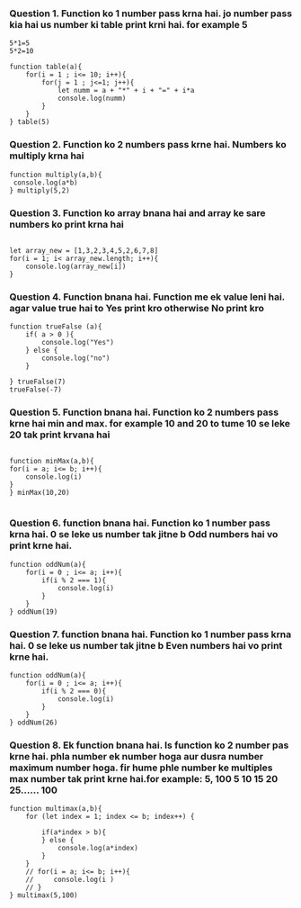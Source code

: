 ### Question  1. Function ko 1 number pass krna hai. jo number pass kia hai us number ki table print krni hai. for example 5 
```
5*1=5
5*2=10
```
```
function table(a){
    for(i = 1 ; i<= 10; i++){
        for(j = 1 ; j<=1; j++){
            let numm = a + "*" + i + "=" + i*a
            console.log(numm)
        }
    }
} table(5)

```
### Question 2. Function ko 2 numbers pass krne hai. Numbers ko multiply krna hai 

```
function multiply(a,b){
 console.log(a*b)
} multiply(5,2)

```


### Question 3. Function ko array bnana hai and array ke sare numbers ko print krna hai 

```

let array_new = [1,3,2,3,4,5,2,6,7,8]
for(i = 1; i< array_new.length; i++){
    console.log(array_new[i])
}
```

### Question 4. Function bnana hai. Function me ek value leni hai. agar value true hai to Yes print kro otherwise No print kro

```
function trueFalse (a){
    if( a > 0 ){
        console.log("Yes")
    } else {
        console.log("no")
    }

} trueFalse(7)
trueFalse(-7)

```
### Question 5. Function bnana hai. Function ko 2 numbers pass krne hai min and max. for example 10 and 20 to tume 10 se leke 20 tak print krvana hai 


```

function minMax(a,b){
for(i = a; i<= b; i++){
    console.log(i)
}
} minMax(10,20)


```

### Question 6. function bnana hai. Function ko 1 number pass krna hai. 0 se leke us number tak jitne b Odd numbers hai vo print krne hai.


```
function oddNum(a){
    for(i = 0 ; i<= a; i++){
        if(i % 2 === 1){
            console.log(i)
        }
    }
} oddNum(19)

```

### Question 7. function bnana hai. Function ko 1 number pass krna hai. 0 se leke us number tak jitne b Even numbers hai vo print krne hai.


```
function oddNum(a){
    for(i = 0 ; i<= a; i++){
        if(i % 2 === 0){
            console.log(i)
        }
    }
} oddNum(26)

```

### Question 8. Ek function bnana hai. Is function ko 2 number pas krne hai. phla number ek number hoga aur dusra number maximum number hoga. fir hume phle number ke multiples max number tak print krne hai.for example: 5, 100 5 10 15 20 25...... 100

 
 
```
function multimax(a,b){
    for (let index = 1; index <= b; index++) {

        if(a*index > b){
        } else {
            console.log(a*index)
        }
    }
    // for(i = a; i<= b; i++){
    //     console.log(i )
    // }
} multimax(5,100)

```
